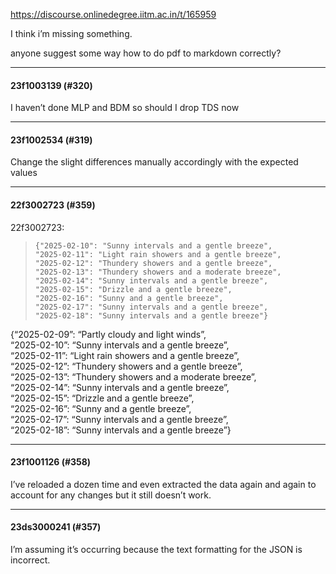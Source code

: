 https://discourse.onlinedegree.iitm.ac.in/t/165959

I think i’m missing something.</p>
<p>anyone suggest some way how to do pdf to markdown correctly?</p><hr>

<h4>23f1003139 (#320)</h4>
<p>I haven’t done MLP and BDM so should I drop TDS now</p><hr>

<h4>23f1002534 (#319)</h4>
<p>Change the slight differences manually accordingly with the expected values</p><hr>

<h4>22f3002723 (#359)</h4>
<aside class="quote group-ds-students quote-modified" data-post="356" data-topic="165959" data-username="22f3002723">
<div class="title">
<div class="quote-controls"></div>
 22f3002723:</div>
<blockquote>
<pre><code class="lang-auto">{"2025-02-10": "Sunny intervals and a gentle breeze",
"2025-02-11": "Light rain showers and a gentle breeze",
"2025-02-12": "Thundery showers and a gentle breeze",
"2025-02-13": "Thundery showers and a moderate breeze",
"2025-02-14": "Sunny intervals and a gentle breeze",
"2025-02-15": "Drizzle and a gentle breeze",
"2025-02-16": "Sunny and a gentle breeze",
"2025-02-17": "Sunny intervals and a gentle breeze",
"2025-02-18": "Sunny intervals and a gentle breeze"}
</code></pre>
</blockquote>
</aside>
<p>{“2025-02-09”: “Partly cloudy and light winds”,<br/>
“2025-02-10”: “Sunny intervals and a gentle breeze”,<br/>
“2025-02-11”: “Light rain showers and a gentle breeze”,<br/>
“2025-02-12”: “Thundery showers and a gentle breeze”,<br/>
“2025-02-13”: “Thundery showers and a moderate breeze”,<br/>
“2025-02-14”: “Sunny intervals and a gentle breeze”,<br/>
“2025-02-15”: “Drizzle and a gentle breeze”,<br/>
“2025-02-16”: “Sunny and a gentle breeze”,<br/>
“2025-02-17”: “Sunny intervals and a gentle breeze”,<br/>
“2025-02-18”: “Sunny intervals and a gentle breeze”}</p><hr>

<h4>23f1001126 (#358)</h4>
<p>I’ve reloaded a dozen time and even extracted the data again and again to account for any changes but it still doesn’t work.</p><hr>

<h4>23ds3000241 (#357)</h4>
<p>I’m assuming it’s occurring because the text formatting for the JSON is incorrect.